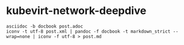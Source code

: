 # kubevirt-network-deepdive

```
asciidoc -b docbook post.adoc
iconv -t utf-8 post.xml | pandoc -f docbook -t markdown_strict --wrap=none | iconv -f utf-8 > post.md
```
